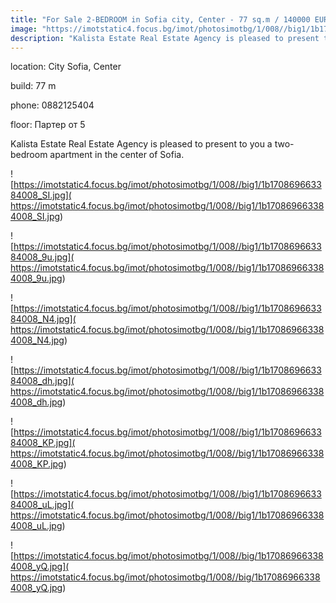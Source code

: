```yaml
---
title: "For Sale 2-BEDROOM in Sofia city, Center - 77 sq.m / 140000 EUR :: imot.bg Ad"
image: "https://imotstatic4.focus.bg/imot/photosimotbg/1/008//big1/1b170869663384008_OX.jpg"
description: "Kalista Estate Real Estate Agency is pleased to present to you a two-bedroom apartment in the center of Sofia."
---
```


location: City Sofia, Center

build: 77 m

phone: 0882125404

floor: Партер от 5

Kalista Estate Real Estate Agency is pleased to present to you a two-bedroom apartment in the center of Sofia.


![https://imotstatic4.focus.bg/imot/photosimotbg/1/008//big1/1b170869663384008_SI.jpg]( https://imotstatic4.focus.bg/imot/photosimotbg/1/008//big1/1b170869663384008_SI.jpg)


![https://imotstatic4.focus.bg/imot/photosimotbg/1/008//big1/1b170869663384008_9u.jpg]( https://imotstatic4.focus.bg/imot/photosimotbg/1/008//big1/1b170869663384008_9u.jpg)


![https://imotstatic4.focus.bg/imot/photosimotbg/1/008//big1/1b170869663384008_N4.jpg]( https://imotstatic4.focus.bg/imot/photosimotbg/1/008//big1/1b170869663384008_N4.jpg)


![https://imotstatic4.focus.bg/imot/photosimotbg/1/008//big1/1b170869663384008_dh.jpg]( https://imotstatic4.focus.bg/imot/photosimotbg/1/008//big1/1b170869663384008_dh.jpg)


![https://imotstatic4.focus.bg/imot/photosimotbg/1/008//big1/1b170869663384008_KP.jpg]( https://imotstatic4.focus.bg/imot/photosimotbg/1/008//big1/1b170869663384008_KP.jpg)


![https://imotstatic4.focus.bg/imot/photosimotbg/1/008//big1/1b170869663384008_uL.jpg]( https://imotstatic4.focus.bg/imot/photosimotbg/1/008//big1/1b170869663384008_uL.jpg)


![https://imotstatic4.focus.bg/imot/photosimotbg/1/008//big/1b170869663384008_yQ.jpg]( https://imotstatic4.focus.bg/imot/photosimotbg/1/008//big/1b170869663384008_yQ.jpg)


